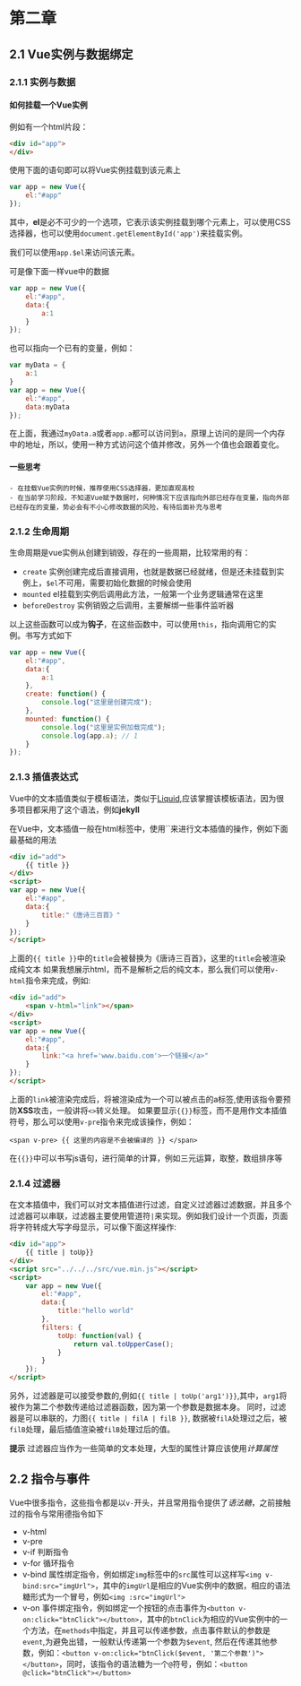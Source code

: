 # 第二章

## 2.1 Vue实例与数据绑定
### 2.1.1 实例与数据
#### 如何挂载一个Vue实例

例如有一个html片段：

```html
<div id="app">
</div>
```

使用下面的语句即可以将Vue实例挂载到该元素上

```javascript
var app = new Vue({
	el:"#app"
});
```

其中，**el**是必不可少的一个选项，它表示该实例挂载到哪个元素上，可以使用CSS选择器，也可以使用`document.getElementById('app')`来挂载实例。

我们可以使用`app.$el`来访问该元素。

可是像下面一样vue中的数据

```javascript
var app = new Vue({
	el:"#app",
	data:{
		a:1
	}
});
```

也可以指向一个已有的变量，例如：

```javascript
var myData = {
	a:1
}
var app = new Vue({
	el:"#app",
	data:myData
});
```

在上面，我通过`myData.a`或者`app.a`都可以访问到`a`，原理上访问的是同一个内存中的地址，所以，使用一种方式访问这个值并修改，另外一个值也会跟着变化。

#### 一些思考

	- 在挂载Vue实例的时候，推荐使用CSS选择器，更加直观高校
	- 在当前学习阶段，不知道Vue赋予数据时，何种情况下应该指向外部已经存在变量，指向外部已经存在的变量，势必会有不小心修改数据的风险，有待后面补充与思考

### 2.1.2 生命周期

生命周期是vue实例从创建到销毁，存在的一些周期，比较常用的有：

- `create` 实例创建完成后直接调用，也就是数据已经就绪，但是还未挂载到实例上，`$el`不可用，需要初始化数据的时候会使用
- `mounted` el挂载到实例后调用此方法，一般第一个业务逻辑通常在这里
- `beforeDestroy` 实例销毁之后调用，主要解绑一些事件监听器

以上这些函数可以成为**钩子**，在这些函数中，可以使用`this`，指向调用它的实例。书写方式如下

```javascript
var app = new Vue({
    el:"#app",
    data:{
        a:1
    },
    create: function() {
        console.log("这里是创建完成");
    },
    mounted: function() {
        console.log("这里是实例加载完成");
        console.log(app.a); // 1
    }
});
```

### 2.1.3 插值表达式

Vue中的文本插值类似于模板语法，类似于[Liquid](https://liquid.bootcss.com/),应该掌握该模板语法，因为很多项目都采用了这个语法，例如**jekyll**

在Vue中，文本插值一般在html标签中，使用``来进行文本插值的操作，例如下面最基础的用法

```html
<div id="add">
	{{ title }}
</div>
<script>
var app = new Vue({
	el:"#app",
	data:{
		title:"《唐诗三百首》"
	}
});
</script>
```

上面的`{{ title }}`中的`title`会被替换为《唐诗三百首》，这里的`title`会被渲染成纯文本
如果我想展示html，而不是解析之后的纯文本，那么我们可以使用`v-html`指令来完成，例如:

```html
<div id="add">
	<span v-html="link"></span>
</div>
<script>
var app = new Vue({
	el:"#app",
	data:{
		link:"<a href='www.baidu.com'>一个链接</a>"
	}
});
</script>
```

上面的`link`被渲染完成后，将被渲染成为一个可以被点击的a标签,使用该指令要预防**XSS**攻击，一般讲将`<>`转义处理。
如果要显示`{{}}`标签，而不是用作文本插值符号，那么可以使用`v-pre`指令来完成该操作，例如：

```
<span v-pre> {{ 这里的内容是不会被编译的 }} </span>
```

在`{{}}`中可以书写js语句，进行简单的计算，例如三元运算，取整，数组排序等

### 2.1.4 过滤器

在文本插值中，我们可以对文本插值进行过滤，自定义过滤器过滤数据，并且多个过滤器可以串联，过滤器主要使用管道符`|`来实现。例如我们设计一个页面，页面将字符转成大写字母显示，可以像下面这样操作:

```html
<div id="app">
    {{ title | toUp}}
</div>
<script src="../../../src/vue.min.js"></script>
<script>
    var app = new Vue({
        el:"#app",
        data:{
            title:"hello world"
        },
        filters: {
            toUp: function(val) {
                return val.toUpperCase();
            }
        }
    });
</script>
```

另外，过滤器是可以接受参数的,例如`{{ title | toUp('arg1')}}`,其中，`arg1`将被作为第二个参数传递给过滤器函数，因为第一个参数是数据本身。
同时，过滤器是可以串联的，力图`{{ title | filA | filB }}`, 数据被`filA`处理过之后，被`filB`处理，最后插值渲染被`filB`处理过后的值。

**提示** 过滤器应当作为一些简单的文本处理，大型的属性计算应该使用*计算属性*


## 2.2 指令与事件

Vue中很多指令，这些指令都是以`v-`开头，并且常用指令提供了*语法糖*，之前接触过的指令与常用德指令如下

- v-html
- v-pre
- v-if 判断指令
- v-for 循环指令
- v-bind 属性绑定指令，例如绑定`img`标签中的`src`属性可以这样写`<img v-bind:src="imgUrl">`，其中的`imgUrl`是相应的Vue实例中的数据，相应的语法糖形式为一个冒号，例如`<img :src="imgUrl">`
- v-on 事件绑定指令，例如绑定一个按钮的点击事件为`<button v-on:click="btnClick"></button>`，其中的`btnClick`为相应的Vue实例中的一个方法，在`methods`中指定，并且可以传递参数，点击事件默认的参数是`event`,为避免出错，一般默认传递第一个参数为`$event`, 然后在传递其他参数，例如：`<button v-on:click="btnClick($event, '第二个参数')"></button>`，同时，该指令的语法糖为一个`@`符号，例如：`<button @click="btnClick"></button>`

